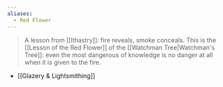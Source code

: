 ```yaml
---
aliases:
  - Red Flower
---
```

> A lesson from [[Ithastry]]: fire reveals, smoke conceals. This is the [[Lesson of the Red Flower]] of the [[Watchman Tree|Watchman's Tree]]: even the most dangerous of knowledge is no danger at all when it is given to the fire.
- [[Glazery & Lightsmithing]]